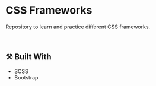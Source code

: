 # CSS Frameworks
Repository to learn and practice different CSS frameworks.

<br/>

## :hammer_and_pick: Built With
* SCSS
* Bootstrap
